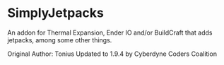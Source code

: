 SimplyJetpacks
==============

An addon for Thermal Expansion, Ender IO and/or BuildCraft that adds jetpacks, among some other things.

Original Author: Tonius
Updated to 1.9.4 by Cyberdyne Coders Coalition
